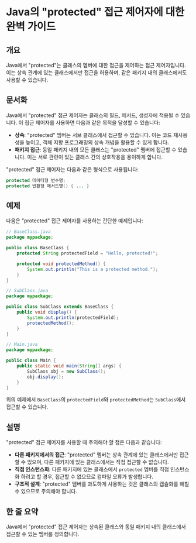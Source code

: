 <!--
Meta Description: # Java의 "protected" 접근 제어자에 대한 완벽 가이드 ## 개요 Java에서 "protected"는 클래스의 멤버에 대한 접근을 제어하는 접근 제어자입니다. 이는 상속 관계에 있는 클래스에서만 접근을 허용하며, 같은 패키지 내의 클래스에서도 사용할 수 있...
Meta Keywords: protected, 접근할, 있습니다, java, public
-->

# Java의 "protected" 접근 제어자에 대한 완벽 가이드

## 개요
Java에서 "protected"는 클래스의 멤버에 대한 접근을 제어하는 접근 제어자입니다. 이는 상속 관계에 있는 클래스에서만 접근을 허용하며, 같은 패키지 내의 클래스에서도 사용할 수 있습니다.

## 문서화
Java에서 "protected" 접근 제어자는 클래스의 필드, 메서드, 생성자에 적용될 수 있습니다. 이 접근 제어자를 사용하면 다음과 같은 목적을 달성할 수 있습니다:

- **상속**: "protected" 멤버는 서브 클래스에서 접근할 수 있습니다. 이는 코드 재사용성을 높이고, 객체 지향 프로그래밍의 상속 개념을 활용할 수 있게 합니다.
- **패키지 접근**: 동일 패키지 내의 모든 클래스는 "protected" 멤버에 접근할 수 있습니다. 이는 서로 관련이 있는 클래스 간의 상호작용을 용이하게 합니다.

"protected" 접근 제어자는 다음과 같은 형식으로 사용됩니다:

```java
protected 데이터형 변수명;
protected 반환형 메서드명() { ... }
```

## 예제
다음은 "protected" 접근 제어자를 사용하는 간단한 예제입니다:

```java
// BaseClass.java
package mypackage;

public class BaseClass {
    protected String protectedField = "Hello, protected!";

    protected void protectedMethod() {
        System.out.println("This is a protected method.");
    }
}

// SubClass.java
package mypackage;

public class SubClass extends BaseClass {
    public void display() {
        System.out.println(protectedField);
        protectedMethod();
    }
}

// Main.java
package mypackage;

public class Main {
    public static void main(String[] args) {
        SubClass obj = new SubClass();
        obj.display();
    }
}
```

위의 예제에서 `BaseClass`의 `protectedField`와 `protectedMethod`는 `SubClass`에서 접근할 수 있습니다.

## 설명
"protected" 접근 제어자를 사용할 때 주의해야 할 점은 다음과 같습니다:

- **다른 패키지에서의 접근**: "protected" 멤버는 상속 관계에 있는 클래스에서만 접근할 수 있으며, 다른 패키지에 있는 클래스에서는 직접 접근할 수 없습니다.
- **직접 인스턴스화**: 다른 패키지에 있는 클래스에서 `protected` 멤버를 직접 인스턴스화 하려고 할 경우, 접근할 수 없으므로 컴파일 오류가 발생합니다.
- **구조적 설계**: "protected" 멤버를 과도하게 사용하는 것은 클래스의 캡슐화를 해칠 수 있으므로 주의해야 합니다.

## 한 줄 요약
Java에서 "protected" 접근 제어자는 상속된 클래스와 동일 패키지 내의 클래스에서 접근할 수 있는 멤버를 정의합니다.